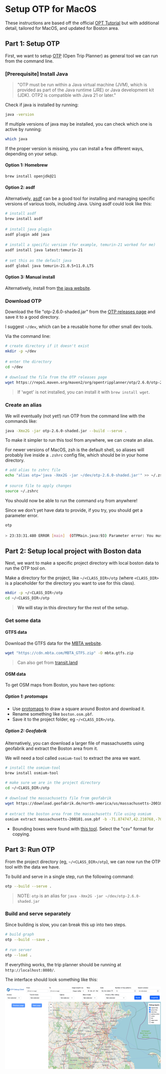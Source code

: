 # Setup OTP for MacOS

These instructions are based off the official [OPT Tutorial](https://docs.opentripplanner.org/en/v2.6.0/Basic-Tutorial/) but with additional detail, tailored for MacOS, and updated for Boston area.

## Part 1: Setup OTP

First, we want to setup [OTP](https://github.com/opentripplanner/OpenTripPlanner) (Open Trip Planner) as general tool we can run from the command line.

### [Prerequisite] Install Java

> "OTP must be run within a Java virtual machine (JVM), which is provided as part of the Java runtime (JRE) or Java development kit (JDK). OTP2 is compatible with Java 21 or later."

Check if java is installed by running:

```sh
java -version
```

If multiple versions of java may be installed, you can check which one is active by running:

```sh
which java
```

If the proper version is missing, you can install a few different ways, depending on your setup.

#### Option 1: Homebrew

```sh
brew install openjdk@21
```

#### Option 2: asdf

Alternatively, [asdf](https://asdf-vm.com/guide/getting-started.html) can be a good tool for installing and managing specific versions of various tools, including Java. Using asdf could look like this:

```sh
# install asdf
brew install asdf

# install java plugin
asdf plugin add java

# install a specific version (for example, temurin-21 worked for me)
asdf install java latest:temurin-21

# set this as the default java
asdf global java temurin-21.0.5+11.0.LTS
```

#### Option 3: Manual install

Alternatively, install from [the java website](https://www.java.com/en/download/manual.jsp).

### Download OTP

Download the file "otp-2.6.0-shaded.jar" from the [OTP releases page](https://repo1.maven.org/maven2/org/opentripplanner/otp/2.6.0/) and save it to a good directory.

I suggest `~/dev`, which can be a reusable home for other small dev tools.

Via the command line:

```sh
# create directory if it doesn't exist
mkdir -p ~/dev

# enter the directory
cd ~/dev

# download the file from the OTP releases page
wget https://repo1.maven.org/maven2/org/opentripplanner/otp/2.6.0/otp-2.6.0-shaded.jar
```

> If 'wget' is not installed, you can install it with `brew install wget`.

### Create an alias

We will eventually (not yet!) run OTP from the command line with the commands like:

```sh
java -Xmx2G -jar otp-2.6.0-shaded.jar --build --serve .
```

To make it simpler to run this tool from anywhere, we can create an alias.

For newer versions of MacOS, zsh is the default shell, so aliases will probably live inside a `.zshrc` config file, which should be in your home directory.

```sh
# add alias to zshrc file
echo "alias otp='java -Xmx2G -jar ~/dev/otp-2.6.0-shaded.jar'" >> ~/.zshrc

# source file to apply changes
source ~/.zshrc
```

You should now be able to run the command `otp` from anywhere!

Since we don't yet have data to provide, if you try, you should get a parameter error.

```sh
otp

> 23:33:31.480 ERROR [main]  (OTPMain.java:93) Parameter error: You must supply a single directory name.
```

## Part 2: Setup local project with Boston data

Next, we want to make a specific project directory with local boston data to run the OTP tool on.

Make a directory for the project, like `~/<CLASS_DIR>/otp` (where `<CLASS_DIR>` is a placeholder for the directory you want to use for this class).

```sh
mkdir -p ~/<CLASS_DIR>/otp
cd ~/<CLASS_DIR>/otp
```

> **We will stay in this directory for the rest of the setup.**

### Get some data

#### GTFS data

Download the GTFS data for the [MBTA website](https://www.mbta.com/developers/gtfs).

```sh
wget "https://cdn.mbta.com/MBTA_GTFS.zip" -O mbta.gtfs.zip
```

> Can also get from [transit.land](https://www.transit.land/feeds/f-drt-mbta)

#### OSM data

To get OSM maps from Boston, you have two options:

##### Option 1: protomaps

- Use [protomaps](https://app.protomaps.com/) to draw a square around Boston and download it.
- Rename something like `boston.osm.pbf`.
- Save it to the project folder, eg `~/<CLASS_DIR>/otp`.

##### Option 2: Geofabrik

Alternatively, you can download a larger file of massachusetts using geofabrik and extract the Boston area from it.

We will need a tool called `osmium-tool` to extract the area we want.

```sh
# install the osmium-tool
brew install osmium-tool
```

```sh
# make sure we are in the project directory
cd ~/<CLASS_DIR>/otp

# download the massachusetts file from geofabrik
wget https://download.geofabrik.de/north-america/us/massachusetts-200101.osm.pbf

# extract the boston area from the massachusetts file using osmium
osmium extract massachusetts-200101.osm.pbf -b -71.874747,42.210768,-70.769248,42.61885 --strategy=complete_ways -o boston.osm.pbf
```

- Bounding boxes were found with [this tool](https://boundingbox.klokantech.com/). Select the "csv" format for copying.

## Part 3: Run OTP

From the project directory (eg, `~/<CLASS_DIR>/otp`), we can now run the OTP tool with the data we have.

To build and serve in a single step, run the following command:

```sh
otp --build --serve .
```

> NOTE: `otp` is an alias for `java -Xmx2G -jar ~/dev/otp-2.6.0-shaded.jar`

### Build and serve separately

Since building is slow, you can break this up into two steps.

```sh
# build graph
otp --build --save .

# run server
otp --load .
```

If everything works, the trip planner should be running at `http://localhost:8080/`.

The interface should look something like this:

![OTP Interface](img/screenshot.png)
